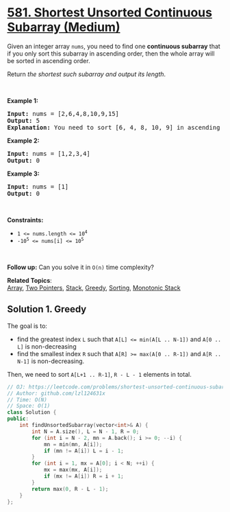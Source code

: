 # [581. Shortest Unsorted Continuous Subarray (Medium)](https://leetcode.com/problems/shortest-unsorted-continuous-subarray/)

<p>Given an integer array <code>nums</code>, you need to find one <b>continuous subarray</b> that if you only sort this subarray in ascending order, then the whole array will be sorted in ascending order.</p>

<p>Return <em>the shortest such subarray and output its length</em>.</p>

<p>&nbsp;</p>
<p><strong>Example 1:</strong></p>

<pre><strong>Input:</strong> nums = [2,6,4,8,10,9,15]
<strong>Output:</strong> 5
<strong>Explanation:</strong> You need to sort [6, 4, 8, 10, 9] in ascending order to make the whole array sorted in ascending order.
</pre>

<p><strong>Example 2:</strong></p>

<pre><strong>Input:</strong> nums = [1,2,3,4]
<strong>Output:</strong> 0
</pre>

<p><strong>Example 3:</strong></p>

<pre><strong>Input:</strong> nums = [1]
<strong>Output:</strong> 0
</pre>

<p>&nbsp;</p>
<p><strong>Constraints:</strong></p>

<ul>
	<li><code>1 &lt;= nums.length &lt;= 10<sup>4</sup></code></li>
	<li><code>-10<sup>5</sup> &lt;= nums[i] &lt;= 10<sup>5</sup></code></li>
</ul>

<p>&nbsp;</p>
<strong>Follow up:</strong> Can you solve it in <code>O(n)</code> time complexity?

**Related Topics**:  
[Array](https://leetcode.com/tag/array/), [Two Pointers](https://leetcode.com/tag/two-pointers/), [Stack](https://leetcode.com/tag/stack/), [Greedy](https://leetcode.com/tag/greedy/), [Sorting](https://leetcode.com/tag/sorting/), [Monotonic Stack](https://leetcode.com/tag/monotonic-stack/)

## Solution 1. Greedy

The goal is to:
* find the greatest index `L` such that `A[L] <= min(A[L .. N-1])` and `A[0 .. L]` is non-decreasing
* find the smallest index `R` such that `A[R] >= max(A[0 .. R-1])` and `A[R .. N-1]` is non-decreasing.

Then, we need to sort `A[L+1 .. R-1]`, `R - L - 1` elements in total.

```cpp
// OJ: https://leetcode.com/problems/shortest-unsorted-continuous-subarray/
// Author: github.com/lzl124631x
// Time: O(N)
// Space: O(1)
class Solution {
public:
    int findUnsortedSubarray(vector<int>& A) {
        int N = A.size(), L = N - 1, R = 0;
        for (int i = N - 2, mn = A.back(); i >= 0; --i) {
            mn = min(mn, A[i]);
            if (mn != A[i]) L = i - 1;
        }
        for (int i = 1, mx = A[0]; i < N; ++i) {
            mx = max(mx, A[i]);
            if (mx != A[i]) R = i + 1;
        }
        return max(0, R - L - 1);
    }
};
```